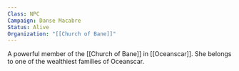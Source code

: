 ```yaml
---
Class: NPC
Campaign: Danse Macabre
Status: Alive
Organization: "[[Church of Bane]]"
---
```

A powerful member of the [[Church of Bane]] in [[Oceanscar]]. She belongs to one of the wealthiest families of Oceanscar.